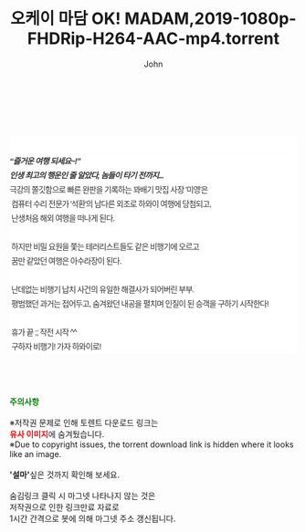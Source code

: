 ﻿---
layout: post
title:  "오케이 마담 OK! MADAM,2019-1080p-FHDRip-H264-AAC-mp4.torrent"
author: John
categories: [ 영화 ]
tags: [  ]
image:  
description: "오케이 마담 OK! MADAM,2019-1080p-FHDRip-H264-AAC-mp4 torrent 정보 공유"
toc: true
toc_sticky: true
---

<br>
<div class="view-img">
<a class="view_image" href="http://torrentmobile62.com/bbs/view_image.php?fn=%2Fdata%2Ffile%2Fmovie%2F469715843_Bbk1W5pX_51cd29b45e8a6ec2f5cf47ac3b76f6067aa42af1.jpg" target="_blank"><img alt="" class="img-tag" content="http://torrentmobile62.com/data/file/movie/469715843_Bbk1W5pX_51cd29b45e8a6ec2f5cf47ac3b76f6067aa42af1.jpg" itemprop="image" src="http://torrentmobile62.com/data/file/movie/469715843_Bbk1W5pX_51cd29b45e8a6ec2f5cf47ac3b76f6067aa42af1.jpg"/></a></div><div class="view-content" itemprop="description">
<p><br/></p><div class="title_area" style="margin:0px 0px 9px;padding:0px;list-style:none;font-family:'나눔고딕', NanumGothic, '돋움', Dotum, Helvetica, 'AppleSDGothicNeo-Medium', AppleGothic, sans-serif;height:30px;float:none;background-color:rgb(255,255,255);"><h4 class="h_story" style="margin:5px 10px 0px 0px;padding:0px;list-style:none;font-family:'돋움', sans-serif;height:18px;width:49px;background:url(&quot;https://ssl.pstatic.net/static/movie/2020/10/h_tx_sp5.png&quot;) no-repeat 0px -17px;float:left;"><strong class="blind" style="margin:0px;padding:0px;list-style:none;font-size:0px;font-family:inherit;color:inherit;width:1px;height:1px;line-height:0;">줄거리</strong></h4></div><h5 class="h_tx_story" style="margin:-7px 0px 1px;padding:0px;list-style:none;font-size:14px;font-family:'나눔고딕', NanumGothic, Helvetica, sans-serif;color:rgb(51,51,51);background-image:url(&quot;https://ssl.pstatic.net/static/movie/2014/01/blank.gif&quot;);letter-spacing:-1px;line-height:25px;background-color:rgb(255,255,255);">“즐거운 여행 되세요~!”<br style="list-style:none;font-size:12px;font-family:'돋움', sans-serif;color:rgb(0,0,0);"/>인생 최고의 행운인 줄 알았다, 놈들이 타기 전까지...</h5><p class="con_tx" style="margin-top:-1px;margin-bottom:-6px;list-style:none;font-size:14px;font-family:'나눔고딕', NanumGothic, '돋움', Dotum, Helvetica, 'AppleSDGothicNeo-Medium', AppleGothic, sans-serif;color:rgb(51,51,51);background-image:url(&quot;https://ssl.pstatic.net/static/movie/2014/01/blank.gif&quot;);letter-spacing:-1px;line-height:25px;background-color:rgb(255,255,255);">극강의 쫄깃함으로 빠른 완판을 기록하는 꽈배기 맛집 사장 '미영'은<br style="list-style:none;font-size:12px;font-family:'돋움', sans-serif;color:rgb(0,0,0);"/> 컴퓨터 수리 전문가 '석환'의 남다른 외조로 하와이 여행에 당첨되고,<br style="list-style:none;font-size:12px;font-family:'돋움', sans-serif;color:rgb(0,0,0);"/> 난생처음 해외 여행을 떠나게 된다.<br style="list-style:none;font-size:12px;font-family:'돋움', sans-serif;color:rgb(0,0,0);"/> <br style="list-style:none;font-size:12px;font-family:'돋움', sans-serif;color:rgb(0,0,0);"/> 하지만 비밀 요원을 쫓는 테러리스트들도 같은 비행기에 오르고<br style="list-style:none;font-size:12px;font-family:'돋움', sans-serif;color:rgb(0,0,0);"/> 꿈만 같았던 여행은 아수라장이 된다.<br style="list-style:none;font-size:12px;font-family:'돋움', sans-serif;color:rgb(0,0,0);"/> <br style="list-style:none;font-size:12px;font-family:'돋움', sans-serif;color:rgb(0,0,0);"/> 난데없는 비행기 납치 사건의 유일한 해결사가 되어버린 부부.<br style="list-style:none;font-size:12px;font-family:'돋움', sans-serif;color:rgb(0,0,0);"/> 평범했던 과거는 접어두고, 숨겨왔던 내공을 펼치며 인질이 된 승객을 구하기 시작한다!<br style="list-style:none;font-size:12px;font-family:'돋움', sans-serif;color:rgb(0,0,0);"/> <br style="list-style:none;font-size:12px;font-family:'돋움', sans-serif;color:rgb(0,0,0);"/> 휴가 끝 ;; 작전 시작 ^^<br style="list-style:none;font-size:12px;font-family:'돋움', sans-serif;color:rgb(0,0,0);"/> 구하자 비행기! 가자 하와이로!</p> </div>
    
<br><br><br>
<p data-ke-size="size16"><b><span style="color: green;">주의사항</span></b><br /><br />※저작권 문제로 인해 토렌트 다운로드 링크는<br /><b><span style="color: red;">유사 이미지</span></b>에 숨겨뒀습니다.<br />※Due to copyright issues, the torrent download link is hidden where it looks like an image.<br /><br /><b>'설마'</b>싶은 것까지 확인해 보세요.<br /><br />숨김링크 클릭 시 마그넷 나타나지 않는 것은<br />저작권으로 인한 링크만료 자료로<br />1시간 간격으로 봇에 의해 마그넷 주소 갱신됩니다.</p>
